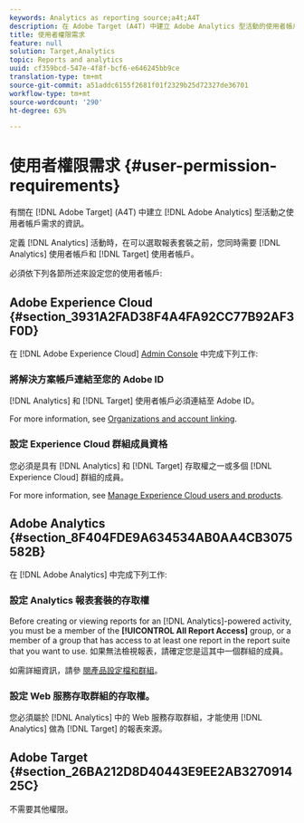```yaml
---
keywords: Analytics as reporting source;a4t;A4T
description: 在 Adobe Target (A4T) 中建立 Adobe Analytics 型活動的使用者帳戶需求。
title: 使用者權限需求
feature: null
solution: Target,Analytics
topic: Reports and analytics
uuid: cf359bcd-547e-4f8f-bcf6-e646245bb9ce
translation-type: tm+mt
source-git-commit: a51addc6155f2681f01f2329b25d72327de36701
workflow-type: tm+mt
source-wordcount: '290'
ht-degree: 63%

---
```



# 使用者權限需求 {#user-permission-requirements}

有關在 [!DNL Adobe Target] (A4T) 中建立 [!DNL Adobe Analytics] 型活動之使用者帳戶需求的資訊。

定義 [!DNL Analytics] 活動時，在可以選取報表套裝之前，您同時需要 [!DNL Analytics] 使用者帳戶和 [!DNL Target] 使用者帳戶。

必須依下列各節所述來設定您的使用者帳戶:

## Adobe Experience Cloud {#section_3931A2FAD38F4A4FA92CC77B92AF3F0D}

在 [!DNL Adobe Experience Cloud] [Admin Console](https://adminconsole.adobe.com) 中完成下列工作:

### 將解決方案帳戶連結至您的 Adobe ID

[!DNL Analytics] 和 [!DNL Target] 使用者帳戶必須連結至 Adobe ID。

For more information, see [Organizations and account linking](https://docs.adobe.com/help/en/core-services/interface/manage-users-and-products/organizations.html).

### 設定 Experience Cloud 群組成員資格

您必須是具有 [!DNL Analytics] 和 [!DNL Target] 存取權之一或多個 [!DNL Experience Cloud] 群組的成員。

For more information, see [Manage Experience Cloud users and products](https://docs.adobe.com/content/help/en/core-services/interface/manage-users-and-products/admin-getting-started.html).

## Adobe Analytics {#section_8F404FDE9A634534AB0AA4CB3075582B}

在 [!DNL Adobe Analytics] 中完成下列工作:

### 設定 Analytics 報表套裝的存取權

Before creating or viewing reports for an [!DNL Analytics]-powered activity, you must be a member of the **[!UICONTROL All Report Access]** group, or a member of a group that has access to at least one report in the report suite that you want to use. 如果無法檢視報表，請確定您是這其中一個群組的成員。

如需詳細資訊，請參 [閱產品設定檔和群組](https://docs.adobe.com/content/help/en/core-services/interface/manage-users-and-products/admin-getting-started.html#section_AB50558124D541CF80A0D3D76D35A4BF)。

### 設定 Web 服務存取群組的存取權。

您必須屬於 [!DNL Analytics] 中的 Web 服務存取群組，才能使用 [!DNL Analytics] 做為 [!DNL Target] 的報表來源。

## Adobe Target {#section_26BA212D8D40443E9EE2AB327091425C}

不需要其他權限。
